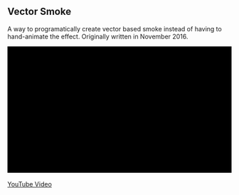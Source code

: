 ## Vector Smoke ##
A way to programatically create vector based smoke instead of having to hand-animate the effect. Originally written in November 2016.

![Animation of the smoke](https://github.com/GryffDavid/READMEImages/blob/master/VectorSmoke/VectorSmoke.gif)

[YouTube Video](https://youtu.be/IyAb6V-8kSk)
